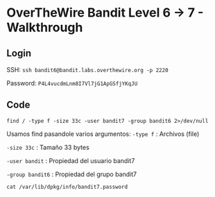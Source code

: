 # OverTheWire Bandit Level 6 -> 7 - Walkthrough 

## Login 

SSH: ```ssh bandit6@bandit.labs.overthewire.org -p 2220```

Password: ```P4L4vucdmLnm8I7Vl7jG1ApGSfjYKqJU```

## Code


``` 
find / -type f -size 33c -user bandit7 -group bandit6 2>/dev/null
```
Usamos find pasandole varios argumentos:
```-type f``` : Archivos (file)

```-size 33c``` : Tamaño 33 bytes

```-user bandit``` : Propiedad del usuario bandit7

```-group bandit6``` :  Propiedad del grupo bandit7


```cat /var/lib/dpkg/info/bandit7.password```

